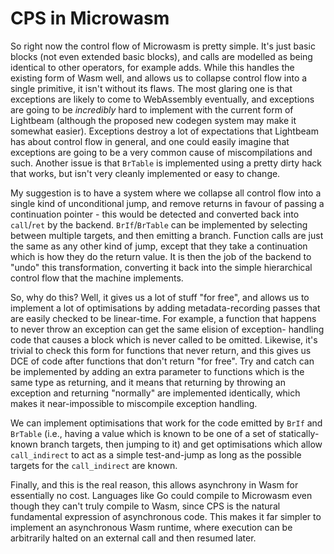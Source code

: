 # CPS in Microwasm

So right now the control flow of Microwasm is pretty simple. It's just basic blocks (not even
extended basic blocks), and calls are modelled as being identical to other operators, for example
adds. While this handles the existing form of Wasm well, and allows us to collapse control flow into
a single primitive, it isn't without its flaws. The most glaring one is that exceptions are likely
to come to WebAssembly eventually, and exceptions are going to be _incredibly_ hard to implement
with the current form of Lightbeam (although the proposed new codegen system may make it somewhat
easier). Exceptions destroy a lot of expectations that Lightbeam has about control flow in general,
and one could easily imagine that exceptions are going to be a very common cause of miscompilations
and such. Another issue is that `BrTable` is implemented using a pretty dirty hack that works, but
isn't very cleanly implemented or easy to change.

My suggestion is to have a system where we collapse all control flow into a single kind of
unconditional jump, and remove returns in favour of passing a continuation pointer - this would be
detected and converted back into `call`/`ret` by the backend. `BrIf`/`BrTable` can be implemented by
selecting between multiple targets, and then emitting a branch. Function calls are just the same as
any other kind of jump, except that they take a continuation which is how they do the return value.
It is then the job of the backend to "undo" this transformation, converting it back into the simple
hierarchical control flow that the machine implements.

So, why do this? Well, it gives us a lot of stuff "for free", and allows us to implement a lot of
optimisations by adding metadata-recording passes that are easily checked to be linear-time. For
example, a function that happens to never throw an exception can get the same elision of exception-
handling code that causes a block which is never called to be omitted. Likewise, it's trivial to
check this form for functions that never return, and this gives us DCE of code after functions that
don't return "for free". Try and catch can be implemented by adding an extra parameter to functions
which is the same type as returning, and it means that returning by throwing an exception and
returning "normally" are implemented identically, which makes it near-impossible to miscompile
exception handling.

We can implement optimisations that work for the code emitted by `BrIf` and `BrTable` (i.e., having
a value which is known to be one of a set of statically-known branch targets, then jumping to it)
and get optimisations which allow `call_indirect` to act as a simple test-and-jump as long as the
possible targets for the `call_indirect` are known.

Finally, and this is the real reason, this allows asynchrony in Wasm for essentially no cost.
Languages like Go could compile to Microwasm even though they can't truly compile to Wasm, since CPS
is the natural fundamental expression of asynchronous code. This makes it far simpler to implement
an asynchronous Wasm runtime, where execution can be arbitrarily halted on an external call and then
resumed later.
